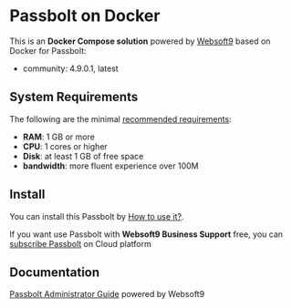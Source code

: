 # Passbolt on Docker  

This is an **Docker Compose solution** powered by [Websoft9](https://www.websoft9.com) based on Docker for Passbolt:


 - community:  4.9.0.1, latest


## System Requirements

The following are the minimal [recommended requirements](https://github.com/onlyoffice/docker#recommended-system-requirements):

* **RAM**: 1 GB or more
* **CPU**: 1 cores or higher
* **Disk**: at least 1 GB of free space
* **bandwidth**: more fluent experience over 100M  

## Install

You can install this Passbolt by [How to use it?](https://www.passbolt.com/docs/hosting/install/ce/docker/).   

If you want use Passbolt with **Websoft9 Business Support** free, you can [subscribe Passbolt](https://www.websoft9.com/apps) on Cloud platform

## Documentation

[Passbolt Administrator Guide]() powered by Websoft9